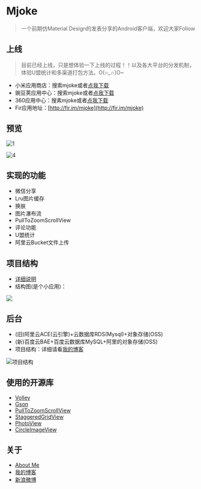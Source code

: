 # Mjoke

> 一个前期仿Material Design的发表分享的Android客户端，欢迎大家Follow

## 上线

> 目前已经上线，只是想体验一下上线的过程！！以及各大平台的分发机制，体验U盟统计和多渠道打包方法。O(∩_∩)O~

* 小米应用商店：搜索mjoke或者[点我下载](http://app.mi.com/detail/113066)
* 豌豆荚应用中心：搜索mjoke或者[点我下载](http://www.wandoujia.com/apps/app.jiyi.com.mjoke)
* 360应用中心：搜素mjoke或者[点我下载](http://shouji.360tpcdn.com/150917/806c975d3c51250c605ac6970cff9da9/app.jiyi.com.mjoke_2.apk)
* Fir应用地址：[http://fir.im/mjoke](http://fir.im/mjoke)

## 预览

![1](http://7xknpe.com1.z0.glb.clouddn.com/123.jpg)

![4](http://7xknpe.com1.z0.glb.clouddn.com/456.jpg)

## 实现的功能

* 微信分享
* Lru图片缓存
* 换肤
* 图片瀑布流
* PullToZoomScrollView
* 评论功能
* U盟统计
* 阿里云Bucket文件上传

## 项目结构
* [详细说明](http://jiyiren.github.io/2015/09/18/mjokeapp/)
* 结构图(是个小应用)：

![](http://7xknpe.com1.z0.glb.clouddn.com/javafile2222222.png)

## 后台

* (旧)阿里云ACE(云引擎)+云数据库RDS(Mysql)+对象存储(OSS)
* (新)百度云BAE+百度云数据库MySQL+阿里的对象存储(OSS)
* 项目结构：详细请看[我的博客](http://jiyiren.github.io/2015/09/18/mjokeapp/)
	
![项目结构](http://img.blog.csdn.net/20150918143202630)


## 使用的开源库

* [Volley](https://github.com/mcxiaoke/android-volley)
* [Gson](https://github.com/google/gson)
* [PullToZoomScrollView](https://github.com/jiyiren/PullToZoomScrollView)
* [StaggeredGridView](https://github.com/maurycyw/StaggeredGridView)
* [PhotoView](https://github.com/chrisbanes/PhotoView)
* [CircleImageView](https://github.com/hdodenhof/CircleImageView)


## 关于

* [About Me](http://jiyiren.github.io/about/)
* [我的博客](http://jiyiren.github.io/)
* [新浪微博](http://weibo.com/jiyi1459050189)

